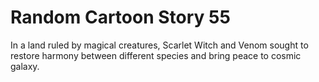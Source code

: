 # Random Cartoon Story 55

In a land ruled by magical creatures, Scarlet Witch and Venom sought to restore harmony between different species and bring peace to cosmic galaxy.